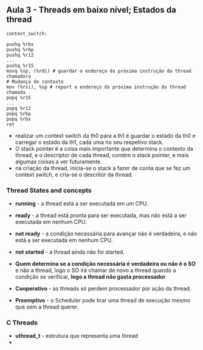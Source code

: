 ## Aula 3 - Threads em baixo nível; Estados da thread

```assembly
context_switch:

pushq %rbx
pushq %rbp 
pushq %r12
...
pushq %r15
movq %sp, (%rdi) # guardar o endereço da próxima instrução da thread chamadora
# Mudança de contexto
mov (%rsi), %sp # report o endereço da próxima instrução da thread chamada
popq %r15
...
popq %r12
popq %rbp
popq %rbx
ret
```

- realizar um context switch da th0 para a th1 é guardar o estado da th0 e carregar o estado da th1, cada uma no seu respetivo stack.
- O stack pointer é a coisa mais importante que determina o contexto da thread, e o descriptor de cada thread, contém o stack pointer, e mais algumas coisas a ver futuramente.
- na criação da thread, inicia-se o stack a fazer de conta que se fez um context switch, e cria-se o descritor da thread.

### Thread States and concepts

- **running** - a thread está a ser executada em um CPU. 
- **ready** - a thread está pronta para ser executada, mas não está a ser executada em nenhum CPU.
- **not ready** - a condição necessária para avançar não é verdadeira, e não está a ser executada em nenhum CPU.
- **not started** - a thread ainda não foi started.

- **Quem determina se a condição necessária é verdadeira ou não é o SO** e não a thread, logo o SO irá chamar de novo a thread quando a condição se verificar, **logo a thread não gasta processador**.

- **Cooperativo** - as threads só perdem processador por ação da thread.
- **Preemptivo** - o Scheduler pode tirar uma thread de execução mesmo que sem a thread querer.

### C Threads

- **uthread_t** - estrutura que representa uma thread
- 